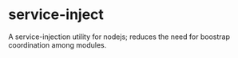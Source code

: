 # service-inject

A service-injection utility for nodejs; reduces the need for boostrap coordination among modules.
